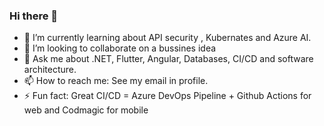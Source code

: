 ### Hi there 👋


- 🌱 I’m currently learning about API security , Kubernates and Azure AI.
- 👯 I’m looking to collaborate on a bussines idea
- 💬 Ask me about .NET, Flutter, Angular, Databases, CI/CD and software architecture.
- 📫 How to reach me: See my email in profile.
- ⚡ Fun fact: Great CI/CD = Azure DevOps Pipeline + Github Actions for web and Codmagic for mobile

